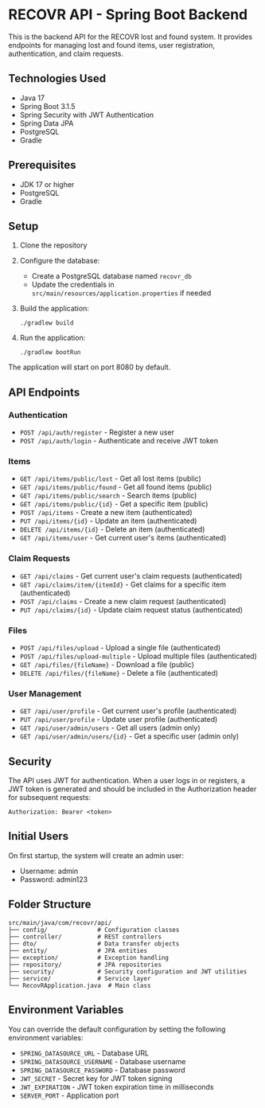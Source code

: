 # RECOVR API - Spring Boot Backend

This is the backend API for the RECOVR lost and found system. It provides endpoints for managing lost and found items, user registration, authentication, and claim requests.

## Technologies Used

- Java 17
- Spring Boot 3.1.5
- Spring Security with JWT Authentication
- Spring Data JPA
- PostgreSQL
- Gradle

## Prerequisites

- JDK 17 or higher
- PostgreSQL
- Gradle

## Setup

1. Clone the repository
2. Configure the database:
   - Create a PostgreSQL database named `recovr_db`
   - Update the credentials in `src/main/resources/application.properties` if needed

3. Build the application:
   ```
   ./gradlew build
   ```

4. Run the application:
   ```
   ./gradlew bootRun
   ```

The application will start on port 8080 by default.

## API Endpoints

### Authentication
- `POST /api/auth/register` - Register a new user
- `POST /api/auth/login` - Authenticate and receive JWT token

### Items
- `GET /api/items/public/lost` - Get all lost items (public)
- `GET /api/items/public/found` - Get all found items (public)
- `GET /api/items/public/search` - Search items (public)
- `GET /api/items/public/{id}` - Get a specific item (public)
- `POST /api/items` - Create a new item (authenticated)
- `PUT /api/items/{id}` - Update an item (authenticated)
- `DELETE /api/items/{id}` - Delete an item (authenticated)
- `GET /api/items/user` - Get current user's items (authenticated)

### Claim Requests
- `GET /api/claims` - Get current user's claim requests (authenticated)
- `GET /api/claims/item/{itemId}` - Get claims for a specific item (authenticated)
- `POST /api/claims` - Create a new claim request (authenticated)
- `PUT /api/claims/{id}` - Update claim request status (authenticated)

### Files
- `POST /api/files/upload` - Upload a single file (authenticated)
- `POST /api/files/upload-multiple` - Upload multiple files (authenticated)
- `GET /api/files/{fileName}` - Download a file (public)
- `DELETE /api/files/{fileName}` - Delete a file (authenticated)

### User Management
- `GET /api/user/profile` - Get current user's profile (authenticated)
- `PUT /api/user/profile` - Update user profile (authenticated)
- `GET /api/user/admin/users` - Get all users (admin only)
- `GET /api/user/admin/users/{id}` - Get a specific user (admin only)

## Security

The API uses JWT for authentication. When a user logs in or registers, a JWT token is generated and should be included in the Authorization header for subsequent requests:

```
Authorization: Bearer <token>
```

## Initial Users

On first startup, the system will create an admin user:
- Username: admin
- Password: admin123

## Folder Structure

```
src/main/java/com/recovr/api/
├── config/              # Configuration classes
├── controller/          # REST controllers
├── dto/                 # Data transfer objects
├── entity/              # JPA entities
├── exception/           # Exception handling
├── repository/          # JPA repositories
├── security/            # Security configuration and JWT utilities
├── service/             # Service layer
└── RecovRApplication.java  # Main class
```

## Environment Variables

You can override the default configuration by setting the following environment variables:

- `SPRING_DATASOURCE_URL` - Database URL
- `SPRING_DATASOURCE_USERNAME` - Database username
- `SPRING_DATASOURCE_PASSWORD` - Database password
- `JWT_SECRET` - Secret key for JWT token signing
- `JWT_EXPIRATION` - JWT token expiration time in milliseconds
- `SERVER_PORT` - Application port 